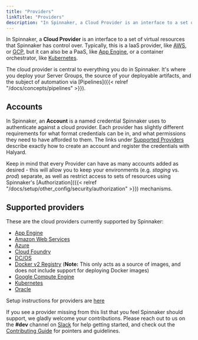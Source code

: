 ```yaml
---
title: "Providers"
linkTitle: "Providers"
description: "In Spinnaker, a Cloud Provider is an interface to a set of virtual resources over which Spinnaker has control."
---
```


In Spinnaker, a __Cloud Provider__ is an interface to a set of virtual
resources that Spinnaker has control over. Typically, this is a IaaS provider,
like [AWS](https://aws.amazon.com/), or [GCP](https://cloud.google.com), but it
can also be a PaaS, like [App Engine](https://cloud.google.com/appengine),
or a container orchestrator, like [Kubernetes](https://kubernetes.io).

The cloud provider is central to everything you do in Spinnaker. It's
where you deploy your Server Groups, the source of
your deployable artifacts, and the subject of automation via
[Pipelines]({{< relref "/docs/concepts/pipelines" >}}).

## Accounts

In Spinnaker, an __Account__ is a named credential Spinnaker uses to
authenticate against a cloud provider. Each provider has slightly different
requirements for what format credentials can be in, and what permissions they
need to have afforded to them. The links under [Supported
Providers](#supported-providers) describe exactly how to create an
account and register the credentials with Halyard.

Keep in mind that every Provider can have as many accounts added as desired -
this will allow you to keep your environments (e.g. _staging_ vs. _prod_)
separate, as well as restrict access to sets of resources using Spinnaker's
[Authorization]({{< relref "/docs/setup/other_config/security/authorization" >}}) mechanisms.

## Supported providers

These are the cloud providers currently supported by Spinnaker:

* <a href="https://cloud.google.com/appengine/" target="_blank">App Engine</a>
* <a href="https://aws.amazon.com/" target="_blank">Amazon Web Services</a>
* <a href="https://azure.microsoft.com/" target="_blank">Azure</a>
* <a href="https://www.cloudfoundry.org/" target="_blank">Cloud Foundry</a>
* <a href="https://dcos.io/" target="_blank">DC/OS</a>
* <a href="https://docs.docker.com/registry/" target="_blank">Docker v2 Registry</a> (__Note:__ This only
  acts as a source of images, and does not include support for deploying Docker
  images)
* <a href="https://cloud.google.com/compute/" target="_blank">Google Compute Engine</a>
* <a href="https://kubernetes.io/" target="_blank">Kubernetes</a>
* <a href="https://cloud.oracle.com/home" target="_blank">Oracle</a>

Setup instructions for providers are [here](/docs/setup/providers/)

If you see a provider missing from this list that you feel Spinnaker should
support, we gladly welcome your contributions. Please reach out to us on
the __#dev__ channel on [Slack](http://join.spinnaker.io) for help
getting started, and check out the [Contributing
Guide](/community/contributing) for pointers and guidelines.
